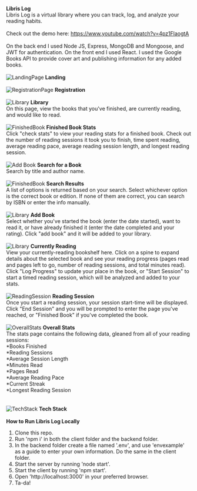 **Libris Log**<br>
Libris Log is a virtual library where you can track, log, and analyze your reading habits. 
<br>
<br>
Check out the demo here: https://www.youtube.com/watch?v=4pz1FlaogtA
<br>
<br>
On the back end I used Node JS, Express, MongoDB and Mongoose, and JWT for authentication. On the front end I used React. I used the Google Books API to provide cover art and publishing information for any added books.
<br>
<br>
![LandingPage](https://github.com/maywoollcott/librislog/blob/main/screenshots/landing.PNG)
**Landing**
<br>
<br>
![RegistrationPage](https://github.com/maywoollcott/librislog/blob/main/screenshots/registration.PNG)
**Registration**
<br>
<br>
![Library](https://github.com/maywoollcott/librislog/blob/main/screenshots/library.PNG)
**Library**
<br>
On this page, view the books that you've finished, are currently reading, and would like to read.
<br>
<br>
![FinishedBook](https://github.com/maywoollcott/librislog/blob/main/screenshots/details.PNG)
**Finished Book Stats**
<br>
Click "check stats" to view your reading stats for a finished book. Check out the number of reading sessions it took you to finish, time spent reading, average reading pace, average reading session length, and longest reading session.
<br>
<br>
![Add Book](https://github.com/maywoollcott/librislog/blob/main/screenshots/search.PNG)
**Search for a Book**
<br>
Search by title and author name.
<br>
<br>
![FinishedBook](https://github.com/maywoollcott/librislog/blob/main/screenshots/search1.PNG)
**Search Results**
<br>
A list of options is returned based on your search. Select whichever option is the correct book or edition. If none of them are correct, you can search by ISBN or enter the info manually.
<br>
<br>
![Library](https://github.com/maywoollcott/librislog/blob/main/screenshots/search2.PNG)
**Add Book**
<br>
Select whether you've started the book (enter the date started), want to read it, or have already finished it (enter the date completed and your rating). Click "add book" and it will be added to your library.
<br>
<br>
![Library](https://github.com/maywoollcott/librislog/blob/main/screenshots/current.PNG)
**Currently Reading**
<br>
View your currently-reading bookshelf here. Click on a spine to expand details about the selected book and see your reading progress (pages read and pages left to go, number of reading sessions, and total minutes read). Click "Log Progress" to update your place in the book, or "Start Session" to start a timed reading session, which will be analyzed and added to your stats.
<br>
<br>
![ReadingSession](https://github.com/maywoollcott/librislog/blob/main/screenshots/session.PNG)
**Reading Session**
<br>
Once you start a reading session, your session start-time will be displayed. Click "End Session" and you will be prompted to enter the page you've reached, or "Finished Book" if you've completed the book. 
<br>
<br>
![OverallStats](https://github.com/maywoollcott/librislog/blob/main/screenshots/stats.PNG)
**Overall Stats**
<br>
The stats page contains the following data, gleaned from all of your reading sessions:<br>
*Books Finished<br>
*Reading Sessions<br>
*Average Session Length<br>
*Minutes Read<br>
*Pages Read<br>
*Average Reading Pace<br>
*Current Streak<br>
*Longest Reading Session<br>
<br>
<br>
![TechStack](https://github.com/maywoollcott/librislog/blob/main/screenshots/techstack.PNG)
**Tech Stack**
<br>
<br>
**How to Run Libris Log Locally**
1. Clone this repo.
2. Run 'npm i' in both the client folder and the backend folder.
3. In the backend folder create a file named '.env', and use 'envexample' as a guide to enter your own information. Do the same in the client folder.
4. Start the server by running 'node start'.
5. Start the client by running 'npm start'. 
6. Open 'http://localhost:3000' in your preferred browser.
7. Ta-da!

